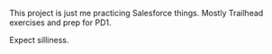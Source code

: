 This project is just me practicing Salesforce things. Mostly Trailhead exercises and prep for PD1.

Expect silliness.

